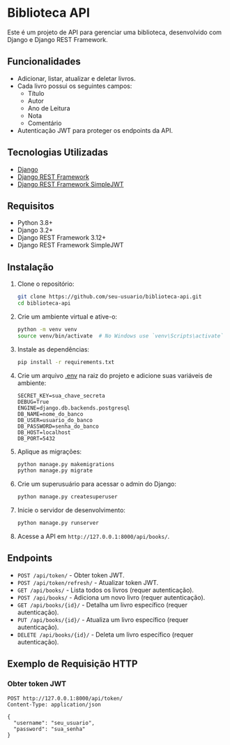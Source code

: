 # Biblioteca API

Este é um projeto de API para gerenciar uma biblioteca, desenvolvido com Django e Django REST Framework.

## Funcionalidades

- Adicionar, listar, atualizar e deletar livros.
- Cada livro possui os seguintes campos:
  - Título
  - Autor
  - Ano de Leitura
  - Nota
  - Comentário
- Autenticação JWT para proteger os endpoints da API.

## Tecnologias Utilizadas

- [Django](https://www.djangoproject.com/)
- [Django REST Framework](https://www.django-rest-framework.org/)
- [Django REST Framework SimpleJWT](https://django-rest-framework-simplejwt.readthedocs.io/en/latest/)

## Requisitos

- Python 3.8+
- Django 3.2+
- Django REST Framework 3.12+
- Django REST Framework SimpleJWT

## Instalação

1. Clone o repositório:

   ```sh
   git clone https://github.com/seu-usuario/biblioteca-api.git
   cd biblioteca-api
   ```

2. Crie um ambiente virtual e ative-o:

   ```sh
   python -m venv venv
   source venv/bin/activate  # No Windows use `venv\Scripts\activate`
   ```

3. Instale as dependências:

   ```sh
   pip install -r requirements.txt
   ```

4. Crie um arquivo [.env](http://_vscodecontentref_/1) na raiz do projeto e adicione suas variáveis de ambiente:

   ```env
   SECRET_KEY=sua_chave_secreta
   DEBUG=True
   ENGINE=django.db.backends.postgresql
   DB_NAME=nome_do_banco
   DB_USER=usuario_do_banco
   DB_PASSWORD=senha_do_banco
   DB_HOST=localhost
   DB_PORT=5432
   ```

5. Aplique as migrações:

   ```sh
   python manage.py makemigrations
   python manage.py migrate
   ```

6. Crie um superusuário para acessar o admin do Django:

   ```sh
   python manage.py createsuperuser
   ```

7. Inicie o servidor de desenvolvimento:

   ```sh
   python manage.py runserver
   ```

8. Acesse a API em `http://127.0.0.1:8000/api/books/`.

## Endpoints

- `POST /api/token/` - Obter token JWT.
- `POST /api/token/refresh/` - Atualizar token JWT.
- `GET /api/books/` - Lista todos os livros (requer autenticação).
- `POST /api/books/` - Adiciona um novo livro (requer autenticação).
- `GET /api/books/{id}/` - Detalha um livro específico (requer autenticação).
- `PUT /api/books/{id}/` - Atualiza um livro específico (requer autenticação).
- `DELETE /api/books/{id}/` - Deleta um livro específico (requer autenticação).

## Exemplo de Requisição HTTP

### Obter token JWT

```http
POST http://127.0.0.1:8000/api/token/
Content-Type: application/json

{
  "username": "seu_usuario",
  "password": "sua_senha"
}
```
